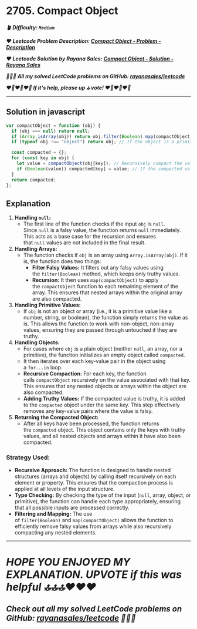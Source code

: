 # 2705. Compact Object

**_🪴 Difficulty: `Medium`_**

**_❤️ Leetcode Problem Description: [Compact Object - Problem - Description](https://leetcode.com/problems/compact-object/description/)_**

**_❤️ Leetcode Solution by Rayana Sales: [Compact Object - Solution - Rayana Sales](https://leetcode.com/problems/compact-object/solutions/5613552/simple-beginner-friendly-compact-object/)_**

**_💁🏻‍♀️ All my solved LeetCode problems on GitHub: [rayanasales/leetcode](https://github.com/rayanasales/leetcode)_**

**_❤️‍🔥❤️‍🔥❤️‍🔥 If it's help, please up 🔝 vote! ❤️‍🔥❤️‍🔥❤️‍🔥_**

---

## Solution in javascript

```jsx
var compactObject = function (obj) {
  if (obj === null) return null;
  if (Array.isArray(obj)) return obj.filter(Boolean).map(compactObject); // If the object is an array, filter out falsy values, then recursively compact the array elements
  if (typeof obj !== "object") return obj; // If the object is a primitive value (not an object or array), return it as is

  const compacted = {};
  for (const key in obj) {
    let value = compactObject(obj[key]); // Recursively compact the value associated with the key
    if (Boolean(value)) compacted[key] = value; // If the compacted value is truthy, add it to the compacted object
  }
  return compacted;
};
```

## Explanation

1. **Handling `null`:**
   - The first line of the function checks if the input `obj` is `null`. Since `null` is a falsy value, the function returns `null` immediately. This acts as a base case for the recursion and ensures that `null` values are not included in the final result.
2. **Handling Arrays:**
   - The function checks if `obj` is an array using `Array.isArray(obj)`. If it is, the function does two things:
     - **Filter Falsy Values:** It filters out any falsy values using the `filter(Boolean)` method, which keeps only truthy values.
     - **Recursion:** It then uses `map(compactObject)` to apply the `compactObject` function to each remaining element of the array. This ensures that nested arrays within the original array are also compacted.
3. **Handling Primitive Values:**
   - If `obj` is not an object or array (i.e., it is a primitive value like a number, string, or boolean), the function simply returns the value as is. This allows the function to work with non-object, non-array values, ensuring they are passed through untouched if they are truthy.
4. **Handling Objects:**
   - For cases where `obj` is a plain object (neither `null`, an array, nor a primitive), the function initializes an empty object called `compacted`.
   - It then iterates over each key-value pair in the object using a `for...in` loop.
   - **Recursive Compaction:** For each key, the function calls `compactObject` recursively on the value associated with that key. This ensures that any nested objects or arrays within the object are also compacted.
   - **Adding Truthy Values:** If the compacted value is truthy, it is added to the `compacted` object under the same key. This step effectively removes any key-value pairs where the value is falsy.
5. **Returning the Compacted Object:**
   - After all keys have been processed, the function returns the `compacted` object. This object contains only the keys with truthy values, and all nested objects and arrays within it have also been compacted.

### **Strategy Used:**

- **Recursive Approach:** The function is designed to handle nested structures (arrays and objects) by calling itself recursively on each element or property. This ensures that the compaction process is applied at all levels of the input structure.
- **Type Checking:** By checking the type of the input (`null`, array, object, or primitive), the function can handle each type appropriately, ensuring that all possible inputs are processed correctly.
- **Filtering and Mapping:** The use of `filter(Boolean)` and `map(compactObject)` allows the function to efficiently remove falsy values from arrays while also recursively compacting any nested elements.

---

# **_HOPE YOU ENJOYED MY EXPLANATION. UPVOTE if this was helpful 🔝🔝🔝❤️❤️❤️_**

## **_Check out all my solved LeetCode problems on GitHub: [rayanasales/leetcode](https://github.com/rayanasales/leetcode) 🤙😚🤘_**
